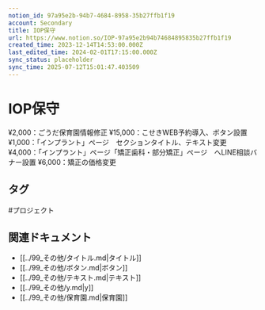 ```yaml
---
notion_id: 97a95e2b-94b7-4684-8958-35b27ffb1f19
account: Secondary
title: IOP保守
url: https://www.notion.so/IOP-97a95e2b94b74684895835b27ffb1f19
created_time: 2023-12-14T14:53:00.000Z
last_edited_time: 2024-02-01T17:15:00.000Z
sync_status: placeholder
sync_time: 2025-07-12T15:01:47.403509
---
```

# IOP保守

¥2,000：ごうだ保育園情報修正
¥15,000：こせきWEB予約導入、ボタン設置
¥1,000：「インプラント」ページ　セクションタイトル、テキスト変更
¥4,000：「インプラント」ページ「矯正歯科・部分矯正」ページ　へLINE相談バナー設置
¥6,000：矯正の価格変更

## タグ

#プロジェクト 

## 関連ドキュメント

- [[../99_その他/タイトル.md|タイトル]]
- [[../99_その他/ボタン.md|ボタン]]
- [[../99_その他/テキスト.md|テキスト]]
- [[../99_その他/y.md|y]]
- [[../99_その他/保育園.md|保育園]]
